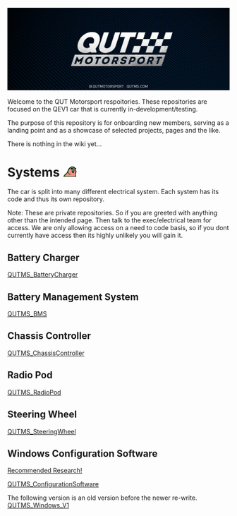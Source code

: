 ![QUTMS_Banner](src/qutmsBanner.jpg)

Welcome to the QUT Motorsport respoitories. These repositories are focused on the QEV1 car that is currently in-development/testing.

The purpose of this repository is for onboarding new members, serving as a landing point and as a showcase of selected projects, pages and the like.

There is nothing in the wiki yet...

# Systems ![Party_Parrot](src/party_parrot.gif)

The car is split into many different electrical system. Each system has its code and thus its own repository.

Note: These are private repositories. So if you are greeted with anything other than the intended page. Then talk to the exec/electrical team for access. We are only allowing access on a need to code basis, so if you dont currently have access then its highly unlikely you will gain it.

## Battery Charger
[QUTMS_BatteryCharger](https://github.com/Technosasquach/QUTMS_BatteryCharger "QUTMS_BatteryCharger")

## Battery Management System
[QUTMS_BMS](https://github.com/Technosasquach/QUTMS_BMS "QUTMS_BMS")

## Chassis Controller
[QUTMS_ChassisController](https://github.com/Technosasquach/QUTMS_ChassisController "QUTMS_ChassisController")

## Radio Pod
[QUTMS_RadioPod](https://github.com/Technosasquach/QUTMS_RadioPod "QUTMS_RadioPod")

## Steering Wheel
[QUTMS_SteeringWheel](https://github.com/Technosasquach/QUTMS_SteeringWheel "QUTMS_SteeringWheel")

## Windows Configuration Software
[Recommended Research!](https://github.com/Technosasquach/QUTMS_Master/blob/master/RecommendedResearch.md)

[QUTMS_ConfigurationSoftware](https://github.com/Technosasquach/QUTMS_ConfigurationSoftware "QUTMS_ConfigurationSoftware")

The following version is an old version before the newer re-write.
[QUTMS_Windows_V1](https://github.com/Technosasquach/QUTMS_Windows "QUTMS_Windows")